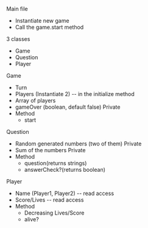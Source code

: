 Main file
  - Instantiate new game
  - Call the game.start method

3 classes
  - Game
  - Question
  - Player

Game
  - Turn
  - Players (Instantiate 2) -- in the initialize method 
  - Array of players
  - gameOver (boolean, default false) Private
  - Method
    - start

Question
  - Random generated numbers (two of them) Private
  - Sum of the numbers Private
  - Method
    - question(returns strings)
    - answerCheck?(returns boolean)
  
Player
  - Name (Player1, Player2) -- read access
  - Score/Lives -- read access
  - Method 
    - Decreasing Lives/Score
    - alive?